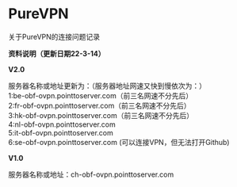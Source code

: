 # PureVPN
关于PureVPN的连接问题记录

**资料说明（更新日期22-3-14）**  

**V2.0**  

服务器名称或地址更新为：（服务器地址网速又快到慢依次为：）  
1:be-obf-ovpn.pointtoserver.com（前三名网速不分先后）  
2:fr-obf-ovpn.pointtoserver.com（前三名网速不分先后）  
3:hk-obf-ovpn.pointtoserver.com（前三名网速不分先后）  
4:nl-obf-ovpn.pointtoserver.com  
5:it-obf-ovpn.pointtoserver.com  
6:se-obf-ovpn.pointtoserver.com (可以连接VPN，但无法打开Github)  

**V1.0**
  
服务器名称或地址：ch-obf-ovpn.pointtoserver.com  
